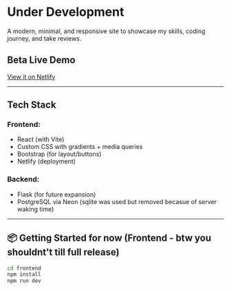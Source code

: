 # Under Development 

A modern, minimal, and responsive site to showcase my skills, coding journey, and take reviews.

## Beta Live Demo

[View it on Netlify](https://lgnyash.netlify.app)


---

## Tech Stack

### Frontend:
- React (with Vite)
- Custom CSS with gradients + media queries
- Bootstrap (for layout/buttons)
- Netlify (deployment)

### Backend:
- Flask (for future expansion)
- PostgreSQL via Neon (sqlite was used but removed becasue of server waking time)

---

## 📦 Getting Started for now (Frontend - btw you shouldnt't till full release)

```bash
cd frontend
npm install
npm run dev


